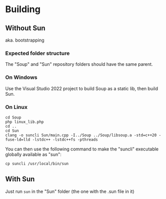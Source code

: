 # Building

## Without Sun

aka. bootstrapping

### Expected folder structure

The "Soup" and "Sun" repository folders should have the same parent.

### On Windows

Use the Visual Studio 2022 project to build Soup as a static lib, then build Sun.

### On Linux

```
cd Soup
php linux_lib.php
cd ..
cd Sun
clang -o suncli Sun/main.cpp -I../Soup ../Soup/libsoup.a -std=c++20 -fuse-ld=lld -lstdc++ -lstdc++fs -pthreads
```

You can then use the following command to make the "suncli" executable globally available as "sun":

```
cp suncli /usr/local/bin/sun
```

## With Sun

Just run `sun` in the "Sun" folder (the one with the .sun file in it)
